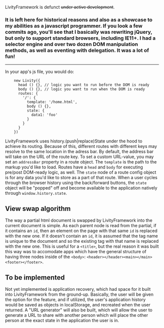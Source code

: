 LivityFramework is defunct ~~under active development~~.  

### It is left here for historical reasons and also as a showcase to my abilities as a javascript programmer. If you look a few commits ago, you'll see that I basically was rewriting jQuery, but only to support standard browsers, including IE11+. I had a selector engine and over two dozen DOM manipulation methods, as well as eventing with delegation. It was a lot of fun!  

-----------------------------
In your app's js file, you would do:
```
    new Livity({
      head () {}, // logic you want to run before the DOM is ready
      body () {}, // logic you want to run when the DOM is ready
      routes: {
        '/': {
          template: '/home.html',
          body () {},
          state: {
            data1: 'foo'
          }
        }
      }
    })
```

LivityFramework uses history.(push|replace)State under the hood to achieve its routing.  Because of this, different routes with different keys may resolve to the same location in the adress bar.  By default, the address bar will take on the URL of the route key.  To set a custom URL-value, you may set an `addressBar` property in a route object.  The `template` is the path to the markup you'd like to load.  Routes have a `head` and `body` for executing pre/post DOM-ready logic, as well.  The `state` node of a route config object is for any data you'd like to store as a part of that route.  When a user cycles through the browser history using the back/forward buttons, the `state` object will be "popped" off and become available to the application natively through `window.history.state`.  

## View swap algorithm
The way a partial html document is swapped by LivityFramework into the current document is simple.  As each parent node is read from the partial, if it contains an `id`, then an element on the page with that same `id` is replaced with the new one.  If it doesn't contain an `id`, it is assumed that the tag name is unique to the document and so the existing tag with that name is replaced with the new one.  This is useful for a `<title>`, but the real reason it was built this way was to accomodate apps which have the general structure of having three nodes inside of the `<body>`: `<header></header><main></main><footer></footer>`.

## To be implemented
Not yet implemented is application recovery, which had space for it built into LivityFramework from the ground-up.  Basically, the user will be given the option for the feature, and if utilized, the user's application history would be saved as objects in localStorage, and recreated when the user returned.  A "URL generator" will also be built, which will allow the user to generate a URL to share with another person which will place the other person at the exact state in the application the user is in.
